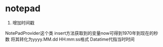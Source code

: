 # notepad
1.	增加时间戳

NotePadProvider这个类
insert方法获取到的变量now可得到1970年到现在的秒数
将其转化为yyyy.MM.dd HH:mm:ss格式
Datatime代指当时时间
